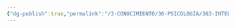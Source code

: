 ```yaml
---
{"dg-publish":true,"permalink":"/3-CONOCIMIENTO/36-PSICOLOGÍA/363-INTELIGENICA/Inteligencia heurística/"}
---
```


